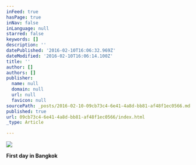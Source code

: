 ```yaml
---
inFeed: true
hasPage: true
inNav: false
inLanguage: null
starred: false
keywords: []
description: ''
datePublished: '2016-02-10T16:06:32.969Z'
dateModified: '2016-02-10T16:06:14.100Z'
title: ''
author: []
authors: []
publisher:
  name: null
  domain: null
  url: null
  favicon: null
sourcePath: _posts/2016-02-10-09cb73c4-6e41-4a8d-bb81-af48f1ec0566.md
published: true
url: 09cb73c4-6e41-4a8d-bb81-af48f1ec0566/index.html
_type: Article

---
```

![](https://the-grid-user-content.s3-us-west-2.amazonaws.com/0cc8d689-9d98-48ac-82ed-171ff612335c.jpg)

**First day in Bangkok**